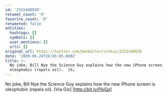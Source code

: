 ```yaml
---
id: '2315448030'
retweet_count: '0'
favorite_count: '0'
retweeted: false
entities:
  hashtags: []
  symbols: []
  user_mentions: []
  urls: []
original_url: https://twitter.com/benbalter/status/2315448030
date: '2009-06-24T20:05:05.000Z'
title: >-
  No joke, Bill Nye the Science Guy explains how the new iPhone screen is
  oleophobic (repels oil).  [V…
---
```


No joke, Bill Nye the Science Guy explains how the new iPhone screen is oleophobic (repels oil).  [Via Giz] [http://bit.ly/PkjQa]